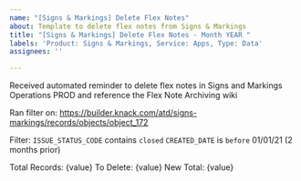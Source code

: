 ```yaml
---
name: "[Signs & Markings] Delete Flex Notes"
about: Template to delete flex notes from Signs & Markings
title: "[Signs & Markings] Delete Flex Notes - Month YEAR "
labels: 'Product: Signs & Markings, Service: Apps, Type: Data'
assignees: ''

---
```


Received automated reminder to delete flex notes in Signs and Markings Operations PROD and reference the Flex Note Archiving wiki

Ran filter on: https://builder.knack.com/atd/signs-markings/records/objects/object_172

Filter:
`ISSUE_STATUS_CODE` contains `closed`
`CREATED_DATE` is `before` 01/01/21 (2 months prior)

Total Records: {value}
To Delete: {value}
New Total: {value}
